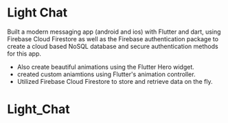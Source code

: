 # Light Chat
Built a modern messaging app (android and ios) with Flutter and dart, using Firebase Cloud Firestore as well as the Firebase authentication package to create a cloud based NoSQL database and secure authentication methods for this app.

- Also create beautiful animations using the Flutter Hero widget.
- created custom aniamtions using Flutter's animation controller.
- Utilized Firebase Cloud Firestore to store and retrieve data on the fly.
# Light_Chat
